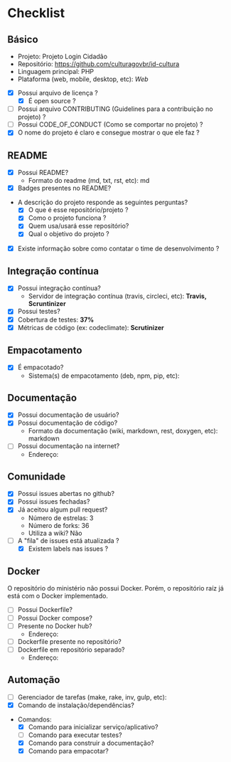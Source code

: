 # Checklist

## Básico
- Projeto: Projeto Login Cidadão
- Repositório: https://github.com/culturagovbr/id-cultura
- Linguagem principal: PHP
- Plataforma (web, mobile, desktop, etc): _Web_

- [x] Possui arquivo de licença ?
  - [x] É open source ?

- [ ] Possui arquivo CONTRIBUTING (Guidelines para a contribuição no projeto) ?
- [ ] Possui CODE_OF_CONDUCT (Como se comportar no projeto) ?
- [x] O nome do projeto é claro e consegue mostrar o que ele faz ?

## README
- [x] Possui README?
  - Formato do readme (md, txt, rst, etc): md
- [x] Badges presentes no README?
- A descrição do projeto responde as seguintes perguntas?
  - [x] O que é esse repositório/projeto ?
  - [x] Como o projeto funciona ?
  - [x] Quem usa/usará esse repositório?
  - [x] Qual o objetivo do projeto ?
- [x] Existe informação sobre como contatar o time de desenvolvimento ?

## Integração contínua
- [x] Possui integração contínua?
    - Servidor de integração contínua (travis, circleci, etc): **Travis, Scruntinizer**
- [x] Possui testes?
- [x] Cobertura de testes: **37%**
- [x] Métricas de código (ex: codeclimate): **Scrutinizer**

## Empacotamento
- [x] É empacotado?
  - Sistema(s) de empacotamento (deb, npm, pip, etc):

## Documentação
- [x] Possui documentação de usuário?
- [x] Possui documentação de código?
  - Formato da documentação (wiki, markdown, rest, doxygen, etc): markdown
- [ ] Possui documentação na internet?
  - Endereço:

## Comunidade
- [x] Possui issues abertas no github?
- [x] Possui issues fechadas?
- [x] Já aceitou algum pull request?
  - Número de estrelas: 3
  - Número de forks: 36
  - Utiliza a wiki? Não
- [ ] A "fila" de issues está atualizada ?
  - [x] Existem labels nas issues ?

## Docker

O repositório do ministério não possui Docker. Porém, o repositório raíz já está com o Docker implementado.

- [ ] Possui Dockerfile?
- [ ] Possui Docker compose?
- [ ] Presente no Docker hub?
  - Endereço:
- [ ] Dockerfile presente no repositório?
- [ ] Dockerfile em repositório separado?
  - Endereço:

## Automação
- [ ] Gerenciador de tarefas (make, rake, inv, gulp, etc):
- [x] Comando de instalação/dependências?
- Comandos:
  - [x] Comando para inicializar serviço/aplicativo?
  - [ ] Comando para executar testes?
  - [x] Comando para construir a documentação?
  - [x] Comando para empacotar?
